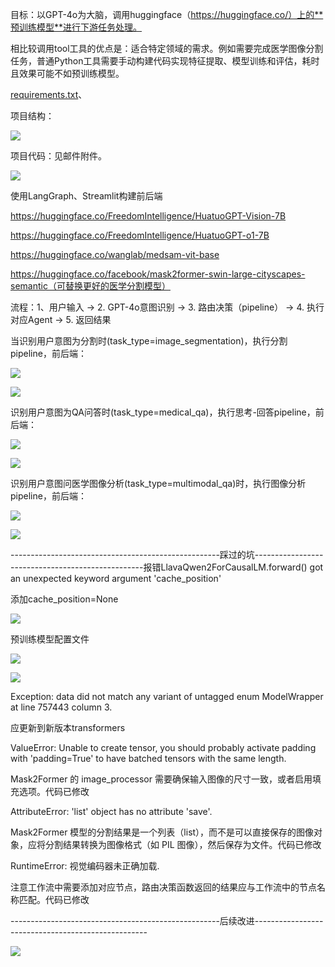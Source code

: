 目标：以GPT-4o为大脑，调用huggingface（https://huggingface.co/）上的**预训练模型**进行下游任务处理。

相比较调用tool工具的优点是：适合特定领域的需求。例如需要完成医学图像分割任务，普通Python工具需要手动构建代码实现特征提取、模型训练和评估，耗时且效果可能不如预训练模型。



[requirements.txt](https://www.yuque.com/attachments/yuque/0/2025/txt/34888563/1742952824060-e144a519-0716-46d6-a6bd-45526418d57a.txt)、

项目结构：

![](https://cdn.nlark.com/yuque/0/2025/png/34888563/1742953108359-8aa55985-cfce-435a-b55f-5b86584da559.png)

项目代码：见邮件附件。



![](https://cdn.nlark.com/yuque/0/2025/png/34888563/1742954152871-ef8d806c-d0c1-475d-a711-d7aee1e343e5.png)



使用LangGraph、Streamlit构建前后端

https://huggingface.co/FreedomIntelligence/HuatuoGPT-Vision-7B

https://huggingface.co/FreedomIntelligence/HuatuoGPT-o1-7B

https://huggingface.co/wanglab/medsam-vit-base

https://huggingface.co/facebook/mask2former-swin-large-cityscapes-semantic（可替换更好的医学分割模型）



流程：1、用户输入 → 2. GPT-4o意图识别 → 3. 路由决策（pipeline） → 4. 执行对应Agent → 5. 返回结果



当识别用户意图为分割时(task_type=image_segmentation)，执行分割pipeline，前后端：

![](https://cdn.nlark.com/yuque/0/2025/jpeg/34888563/1742954189779-6d769171-5059-4010-bdb0-5b9a7c8075f3.jpeg)

![](https://cdn.nlark.com/yuque/0/2025/jpeg/34888563/1742954195171-05468458-e999-496c-a1fa-ed84151b03fd.jpeg)

识别用户意图为QA问答时(task_type=medical_qa)，执行思考-回答pipeline，前后端：

![](https://cdn.nlark.com/yuque/0/2025/jpeg/34888563/1742954211608-239e5259-5e3e-4ffd-b2b6-d0e723d23ec2.jpeg)

![](https://cdn.nlark.com/yuque/0/2025/jpeg/34888563/1742954217060-590af8f3-f0b5-41c7-b0a2-2df9b254c5d5.jpeg)

识别用户意图问医学图像分析(task_type=multimodal_qa)时，执行图像分析pipeline，前后端：

![](https://cdn.nlark.com/yuque/0/2025/jpeg/34888563/1742954239551-5e47a744-8ba3-43fd-97b0-96f926b97220.jpeg)

![](https://cdn.nlark.com/yuque/0/2025/jpeg/34888563/1742954245301-896d7c69-ee20-4a18-ac91-d573da2eb6a0.jpeg)

----------------------------------------------------踩过的坑--------------------------------------------------报错LlavaQwen2ForCausalLM.forward() got an unexpected keyword argument 'cache_position'

添加cache_position=None

![](https://cdn.nlark.com/yuque/0/2025/jpeg/34888563/1742954342041-3fdcc603-a67f-4705-84cf-1d8792a31bc8.jpeg)



预训练模型配置文件

![](https://cdn.nlark.com/yuque/0/2025/png/34888563/1742954341966-1dc76fe3-d18f-423f-90f4-2c14ed3419d5.png)

![](https://cdn.nlark.com/yuque/0/2025/png/34888563/1742954342426-93be0491-06fb-4532-8c2b-ad687e83a6d8.png)



Exception: data did not match any variant of untagged enum ModelWrapper at line 757443 column 3.

应更新到新版本transformers



ValueError: Unable to create tensor, you should probably activate padding with 'padding=True' to have batched tensors with the same length.

Mask2Former 的 image_processor 需要确保输入图像的尺寸一致，或者启用填充选项。代码已修改



AttributeError: 'list' object has no attribute 'save'.

Mask2Former 模型的分割结果是一个列表（list），而不是可以直接保存的图像对象，应将分割结果转换为图像格式（如 PIL 图像），然后保存为文件。代码已修改



RuntimeError: 视觉编码器未正确加载.

注意工作流中需要添加对应节点，路由决策函数返回的结果应与工作流中的节点名称匹配。代码已修改











----------------------------------------------------后续改进---------------------------------------------------



![](https://cdn.nlark.com/yuque/0/2025/png/34888563/1744266724145-b747301e-f0c8-4250-893f-9d93f8d7885f.png)



















